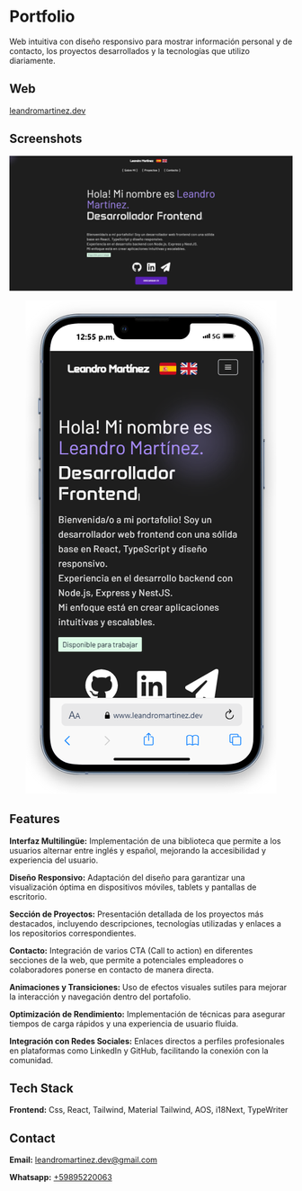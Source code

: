 
# Portfolio

Web intuitiva con diseño responsivo para mostrar información personal y de contacto, los proyectos desarrollados y la tecnologías que utilizo diariamente.


## Web

[leandromartinez.dev](https://www.leandromartinez.dev/)


## Screenshots

<div align=center>
  
![App Screenshot](public/assets/capturaweb.png)


![App Screenshot](public/assets/capturawebphone.png)

</div>


## Features

**Interfaz Multilingüe:** Implementación de una biblioteca que permite a los usuarios alternar entre inglés y español, mejorando la accesibilidad y experiencia del usuario.

**Diseño Responsivo:** Adaptación del diseño para garantizar una visualización óptima en dispositivos móviles, tablets y pantallas de escritorio.

**Sección de Proyectos:** Presentación detallada de los proyectos más destacados, incluyendo descripciones, tecnologías utilizadas y enlaces a los repositorios correspondientes.

**Contacto:** Integración de varios CTA (Call to action) en diferentes secciones de la web, que permite a potenciales empleadores o colaboradores ponerse en contacto de manera directa.

**Animaciones y Transiciones:** Uso de efectos visuales sutiles para mejorar la interacción y navegación dentro del portafolio.

**Optimización de Rendimiento:** Implementación de técnicas para asegurar tiempos de carga rápidos y una experiencia de usuario fluida.

**Integración con Redes Sociales:** Enlaces directos a perfiles profesionales en plataformas como LinkedIn y GitHub, facilitando la conexión con la comunidad.

## Tech Stack

**Frontend:** Css, React, Tailwind, Material Tailwind, AOS, i18Next, TypeWriter

## Contact

**Email:** leandromartinez.dev@gmail.com

**Whatsapp:** [+59895220063](https://api.whatsapp.com/send?phone=59895220063&text=Hola%20Leandro!%20Me%20contacto%20contigo%20porque..)
